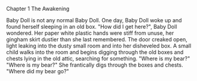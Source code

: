 Chapter 1 The Awakening

Baby Doll is not any normal Baby Doll. 
One day, Baby Doll woke up and found herself sleeping in an old box. 
"How did I get here?", Baby Doll wondered. 
Her paper white plastic hands were stiff from unuse, her gingham skirt dustier than she last remembered. 
The door creaked open, light leaking into the dusty small room and into her disheveled box. 
A small child walks into the room and begins digging through the old boxes and chests lying in the old attic, searching for something. 
"Where is my bear?"
"Where is my bear?"
She frantically digs through the boxes and chests.
"Where did my bear go?"
